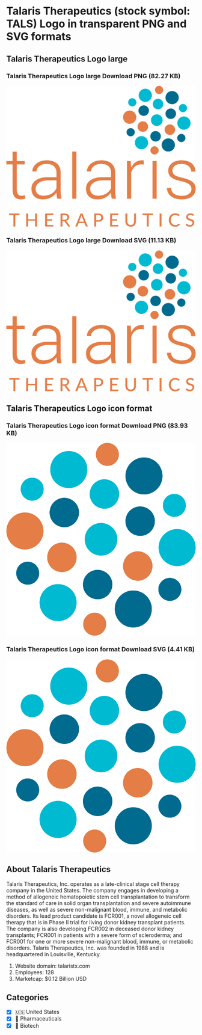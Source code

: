 # Talaris Therapeutics (stock symbol: TALS) Logo in transparent PNG and SVG formats

## Talaris Therapeutics Logo large

### Talaris Therapeutics Logo large Download PNG (82.27 KB)

![Talaris Therapeutics Logo large Download PNG (82.27 KB)](/img/orig/TALS_BIG-515da390.png)

### Talaris Therapeutics Logo large Download SVG (11.13 KB)

![Talaris Therapeutics Logo large Download SVG (11.13 KB)](/img/orig/TALS_BIG-d5d60c70.svg)

## Talaris Therapeutics Logo icon format

### Talaris Therapeutics Logo icon format Download PNG (83.93 KB)

![Talaris Therapeutics Logo icon format Download PNG (83.93 KB)](/img/orig/TALS-90f0bd6e.png)

### Talaris Therapeutics Logo icon format Download SVG (4.41 KB)

![Talaris Therapeutics Logo icon format Download SVG (4.41 KB)](/img/orig/TALS-79badcaf.svg)

## About Talaris Therapeutics

Talaris Therapeutics, Inc. operates as a late-clinical stage cell therapy company in the United States. The company engages in developing a method of allogeneic hematopoietic stem cell transplantation to transform the standard of care in solid organ transplantation and severe autoimmune diseases, as well as severe non-malignant blood, immune, and metabolic disorders. Its lead product candidate is FCR001, a novel allogeneic cell therapy that is in Phase II trial for living donor kidney transplant patients. The company is also developing FCR002 in deceased donor kidney transplants; FCR001 in patients with a severe form of scleroderma; and FCR001 for one or more severe non-malignant blood, immune, or metabolic disorders. Talaris Therapeutics, Inc. was founded in 1988 and is headquartered in Louisville, Kentucky.

1. Website domain: talaristx.com
2. Employees: 128
3. Marketcap: $0.12 Billion USD


## Categories
- [x] 🇺🇸 United States
- [x] 💊 Pharmaceuticals
- [x] 🧬 Biotech
